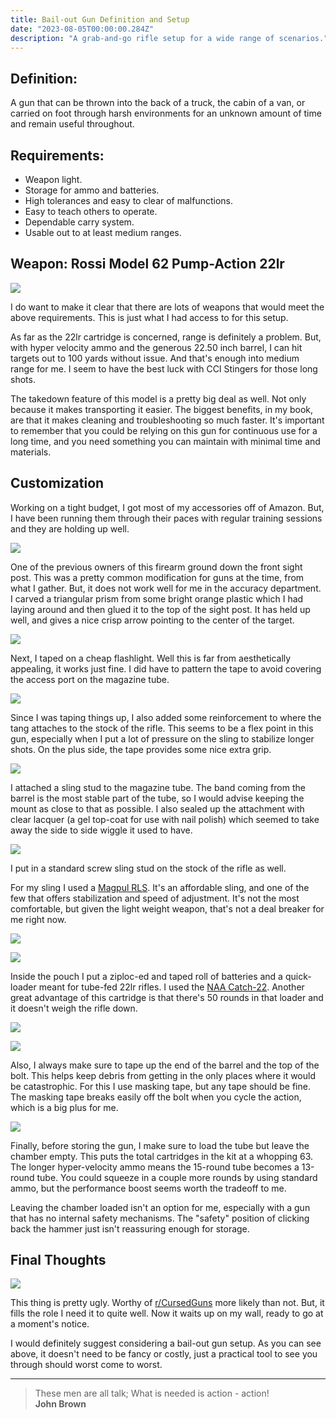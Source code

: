 ```yaml
---
title: Bail-out Gun Definition and Setup
date: "2023-08-05T00:00:00.284Z"
description: "A grab-and-go rifle setup for a wide range of scenarios."
---
```


## Definition:
A gun that can be thrown into the back of a truck, the cabin of a van, or carried on foot through harsh environments for an unknown amount of time and remain useful throughout.

## Requirements:
* Weapon light.
* Storage for ammo and batteries.
* High tolerances and easy to clear of malfunctions.
* Easy to teach others to operate.
* Dependable carry system.
* Usable out to at least medium ranges.

## Weapon: Rossi Model 62 Pump-Action 22lr

![](./11.jpg)

I do want to make it clear that there are lots of weapons that would meet the above requirements. This is just what I had access to for this setup.

As far as the 22lr cartridge is concerned, range is definitely a problem. But, with hyper velocity ammo and the generous 22.50 inch barrel, I can hit targets out to 100 yards without issue. And that's enough into medium range for me. I seem to have the best luck with CCI Stingers for those long shots.

The takedown feature of this model is a pretty big deal as well. Not only because it makes transporting it easier. The biggest benefits, in my book, are that it makes cleaning and troubleshooting so much faster. It's important to remember that you could be relying on this gun for continuous use for a long time, and you need something you can maintain with minimal time and materials.

## Customization

Working on a tight budget, I got most of my accessories off of Amazon. But, I have been running them through their paces with regular training sessions and they are holding up well.

![](./2.jpg)

One of the previous owners of this firearm ground down the front sight post. This was a pretty common modification for guns at the time, from what I gather. But, it does not work well for me in the accuracy department. I carved a triangular prism from some bright orange plastic which I had laying around and then glued it to the top of the sight post. It has held up well, and gives a nice crisp arrow pointing to the center of the target.

![](./3.jpg)

Next, I taped on a cheap flashlight. Well this is far from aesthetically appealing, it works just fine. I did have to pattern the tape to avoid covering the access port on the magazine tube.

![](./5.jpg)

Since I was taping things up, I also added some reinforcement to where the tang attaches to the stock of the rifle. This seems to be a flex point in this gun, especially when I put a lot of pressure on the sling to stabilize longer shots. On the plus side, the tape provides some nice extra grip.

![](./6.jpg)

I attached a sling stud to the magazine tube. The band coming from the barrel is the most stable part of the tube, so I would advise keeping the mount as close to that as possible. I also sealed up the attachment with clear lacquer (a gel top-coat for use with nail polish) which seemed to take away the side to side wiggle it used to have.

![](./7.jpg)

I put in a standard screw sling stud on the stock of the rifle as well.

For my sling I used a [Magpul RLS](https://www.amazon.com/dp/B07DNXHK6N). It's an affordable sling, and one of the few that offers stabilization and speed of adjustment. It's not the most comfortable, but given the light weight weapon, that's not a deal breaker for me right now.

![](./9.jpg)

![](./10.jpg)

Inside the pouch I put a ziploc-ed and taped roll of batteries and a quick-loader meant for tube-fed 22lr rifles. I used the [NAA Catch-22](https://www.amazon.com/dp/B00AQ67AI8). Another great advantage of this cartridge is that there's 50 rounds in that loader and it doesn't weigh the rifle down.

![](./12.jpg)

![](./13.jpg)

Also, I always make sure to tape up the end of the barrel and the top of the bolt. This helps keep debris from getting in the only places where it would be catastrophic. For this I use masking tape, but any tape should be fine. The masking tape breaks easily off the bolt when you cycle the action, which is a big plus for me.

![](./1.jpg)

Finally, before storing the gun, I make sure to load the tube but leave the chamber empty. This puts the total cartridges in the kit at a whopping 63. The longer hyper-velocity ammo means the 15-round tube becomes a 13-round tube. You could squeeze in a couple more rounds by using standard ammo, but the performance boost seems worth the tradeoff to me.

Leaving the chamber loaded isn't an option for me, especially with a gun that has no internal safety mechanisms. The "safety" position of clicking back the hammer just isn't reassuring enough for storage.

## Final Thoughts

![](./11.jpg)

This thing is pretty ugly. Worthy of [r/CursedGuns](https://www.reddit.com/r/CursedGuns/) more likely than not. But, it fills the role I need it to quite well. Now it waits up on my wall, ready to go at a moment's notice.

I would definitely suggest considering a bail-out gun setup. As you can see above, it doesn't need to be fancy or costly, just a practical tool to see you through should worst come to worst.

---

> These men are all talk; What is needed is action - action! <br>
> **John Brown**